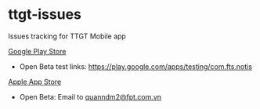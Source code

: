 # ttgt-issues
Issues tracking for TTGT Mobile app

[Google Play Store](https://play.google.com/store/apps/details?id=com.fts.notis)
- Open Beta test links: https://play.google.com/apps/testing/com.fts.notis

[Apple App Store](https://itunes.apple.com/us/app/ttgt-tp-h%E1%BB%93-ch%C3%AD-minh/id1193052114?ls=1&mt=8)
- Open Beta: Email to quanndm2@fpt.com.vn


